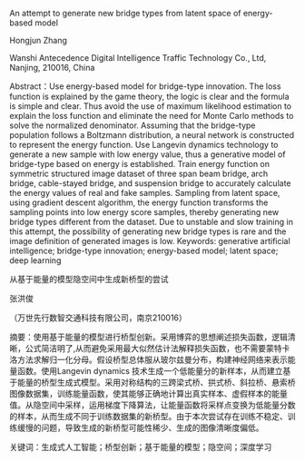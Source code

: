 An attempt to generate new bridge types from latent space of energy-based model

Hongjun Zhang

Wanshi Antecedence Digital Intelligence Traffic Technology Co., Ltd, Nanjing, 210016, China

Abstract：Use energy-based model for bridge-type innovation. The loss function is explained by the game theory, the logic is clear and the formula is simple and clear. Thus avoid the use of maximum likelihood estimation to explain the loss function and eliminate the need for Monte Carlo methods to solve the normalized denominator. Assuming that the bridge-type population follows a Boltzmann distribution, a neural network is constructed to represent the energy function. Use Langevin dynamics technology to generate a new sample with low energy value, thus a generative model of bridge-type based on energy is established. Train energy function on symmetric structured image dataset of three span beam bridge, arch bridge, cable-stayed bridge, and suspension bridge to accurately calculate the energy values of real and fake samples. Sampling from latent space, using gradient descent algorithm, the energy function transforms the sampling points into low energy score samples, thereby generating new bridge types different from the dataset. Due to unstable and slow training in this attempt, the possibility of generating new bridge types is rare and the image definition of generated images is low.
Keywords: generative artificial intelligence; bridge-type innovation; energy-based model; latent space; deep learning


从基于能量的模型隐空间中生成新桥型的尝试

张洪俊

（万世先行数智交通科技有限公司，南京210016）

摘要：使用基于能量的模型进行桥型创新。采用博弈的思想阐述损失函数，逻辑清晰，公式简洁明了,从而避免采用最大似然估计法解释损失函数，也不需要蒙特卡洛方法求解归一化分母。假设桥型总体服从玻尔兹曼分布，构建神经网络来表示能量函数。使用Langevin dynamics 技术生成一个低能量分的新样本，从而建立基于能量的桥型生成式模型。采用对称结构的三跨梁式桥、拱式桥、斜拉桥、悬索桥图像数据集，训练能量函数，使其能够正确地计算出真实样本、虚假样本的能量值。从隐空间中采样，运用梯度下降算法，让能量函数将采样点变换为低能量分数的样本，从而生成不同于训练数据集的新桥型。由于本次尝试存在训练不稳定、训练缓慢的问题，导致生成的新桥型可能性稀少、生成的图像清晰度偏低。

关键词：生成式人工智能；桥型创新；基于能量的模型；隐空间；深度学习


